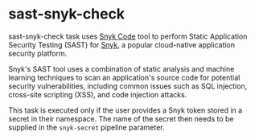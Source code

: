 # sast-snyk-check

sast-snyk-check task uses [Snyk Code](https://snyk.io/product/snyk-code/) tool to perform Static Application Security Testing (SAST) for [Snyk](https://snyk.io/), a popular cloud-native application security platform.

Snyk's SAST tool uses a combination of static analysis and machine learning techniques to scan an application's source code for potential security vulnerabilities, including common issues such as SQL injection, cross-site scripting (XSS), and code injection attacks.

This task is executed only if the user provides a Snyk token stored in a secret in their namespace. The name of the secret then needs to be supplied in the `snyk-secret` pipeline parameter.
